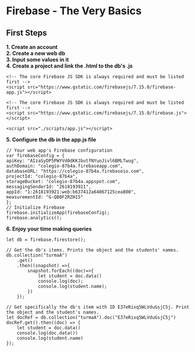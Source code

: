 # Firebase - The Very Basics

## First Steps
**1. Create an account**  
**2. Create a new web db**   
**3. Input some values in it**  
**4. Create a project and link the .html to the db's .js**   

```
<!-- The core Firebase JS SDK is always required and must be listed first -->
<script src="https://www.gstatic.com/firebasejs/7.15.0/firebase-app.js"></script>

<!-- The core Firebase JS SDK is always required and must be listed first -->
<script src="https://www.gstatic.com/firebasejs/7.15.0/firebase.js"></script>

<script src="./scripts/app.js"></script>
```

**5. Configure the db in the app.js file**     

```
// Your web app's Firebase configuration
var firebaseConfig = {
apiKey: "AIzaSyDP5PWYVd0dKKJbutfNYuoJivl6BMLTwug",
authDomain: "colegio-87b4a.firebaseapp.com",
databaseURL: "https://colegio-87b4a.firebaseio.com",
projectId: "colegio-87b4a",
storageBucket: "colegio-87b4a.appspot.com",
messagingSenderId: "2618193921",
appId: "1:2618193921:web:b637412a64067125cea800",
measurementId: "G-QB0F2RZH15"
};
// Initialize Firebase
firebase.initializeApp(firebaseConfig);
firebase.analytics();
```

**6. Enjoy your time making queries**     
```
let db = firebase.firestore();

// Get the db's items. Prints the object and the students' names.
db.collection("turmaA")
    .get()
    .then((snapshot) =>{
        snapshot.forEach((doc)=>{
            let student = doc.data()
            console.log(doc);
            console.log(student.name);
        })
    });

// Get specifically the db's item with ID E37eRixq5WLVduGsjC5j. Print the object and the student's names.
let docRef = db.collection("turmaA").doc("E37eRixq5WLVduGsjC5j")
docRef.get().then((doc) => {
    let student = doc.data()
    console.log(doc.data())
    console.log(student.name)
});
```
